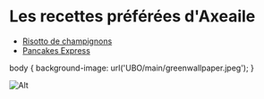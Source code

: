 # Les recettes préférées d'Axeaile 
- [Risotto de champignons][id]
- [Pancakes Express][id1]
  
[id]: risotto.md
[id1]: pancakesexpress.md

body {
    background-image: url('UBO/main/greenwallpaper.jpeg');
}

![Alt](https://i.pinimg.com/564x/d8/4d/41/d84d41e4187fb35a82a31842adfb2627.jpg)
